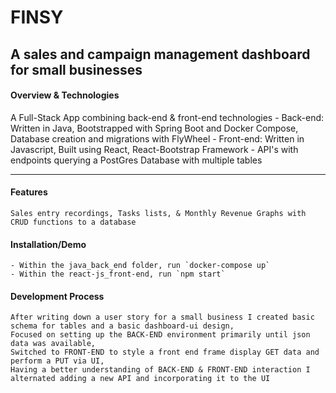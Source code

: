 # FINSY 
## A sales and campaign management dashboard for small businesses

#### Overview & Technologies

A Full-Stack App combining back-end & front-end technologies
    - Back-end: Written in Java, Bootstrapped with Spring Boot and Docker Compose, Database creation and migrations with FlyWheel
    - Front-end: Written in Javascript, Built using React, React-Bootstrap Framework
    - API's with endpoints querying a PostGres Database with multiple tables

---

#### Features

    Sales entry recordings, Tasks lists, & Monthly Revenue Graphs with CRUD functions to a database

#### Installation/Demo
    - Within the java_back_end folder, run `docker-compose up`
    - Within the react-js_front-end, run `npm start`
    
#### Development Process
    After writing down a user story for a small business I created basic schema for tables and a basic dashboard-ui design, 
    Focused on setting up the BACK-END environment primarily until json data was available,
    Switched to FRONT-END to style a front end frame display GET data and perform a PUT via UI,
    Having a better understanding of BACK-END & FRONT-END interaction I alternated adding a new API and incorporating it to the UI
    
    
<!-- ![MainMenu](https://i.imgur.com/LpGUoGG.png) -->